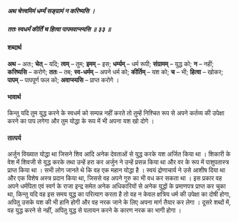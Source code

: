 ##### अथ चेत्त्वमिमं धर्म्यं सङ्ग्रामं न करिष्यसि ।
##### ततः स्वधर्मं कीर्तिं च हित्वा पापमवाप्स्यसि ॥ ३३ ॥

#### शब्दार्थ

**अथ** – अतः; **चेत्** – यदि; **त्वम्** – तुम; **इमम्** – इस; **धर्म्यम्** – धर्म रूपी; **संग्रामम्** – युद्ध को; **न** – नहीं; **करिष्यसि** – करोगे; **ततः** – तब; **स्व-धर्मम्** – अपने धर्म को; **कीर्तिम्** – यश को; **च** – भी; **हित्वा** – खोकर; **पापम्** – पापपूर्ण फल को; **अवाप्स्यसि** – प्राप्त करोगे ।

#### भावार्थ

किन्तु यदि तुम युद्ध करने के स्वधर्म को सम्पन्न नहीं करते तो तुम्हें निश्चित रूप से अपने कर्तव्य की उपेक्षा करने का पाप लगेगा और तुम योद्धा के रूप में भी अपना यश खो दोगे ।

#### तात्पर्य

अर्जुन विख्यात योद्धा था जिसने शिव आदि अनेक देवताओं से युद्ध करके यश अर्जित किया था । शिकारी के वेश में शिवजी से युद्ध करके तथा उन्हें हरा कर अर्जुन ने उन्हें प्रसन्न किया था और वर के रूप में पाशुपतास्त्र प्राप्त किया था । सभी लोग जानते थे कि वह एक महान योद्धा है । स्वयं द्रोणाचार्य ने उसे आशीष दिया था और एक विशेष अस्त्र प्रदान किया था, जिससे वह अपने गुरु का भी वध कर सकता था । इस प्रकार वह अपने धर्मपिता एवं स्वर्ग के राजा इन्द्र समेत अनेक अधिकारियों से अनेक युद्धों के प्रमाणपत्र प्राप्त कर चुका था, किन्तु यदि वह इस समय युद्ध का परित्याग करता है तो वह न केवल क्षत्रिय धर्म की उपेक्षा का दोषी होगा, अपितु उसके यश की भी हानि होगी और वह नरक जाने के लिए अपना मार्ग तैयार कर लेगा । दूसरे शब्दों में, वह युद्ध करने से नहीं, अपितु युद्ध से पलायन करने के कारण नरक का भागी होगा ।